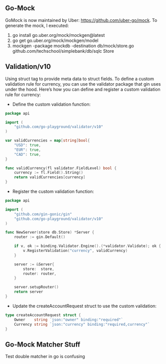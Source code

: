 ## Go-Mock
GoMock is now maintained by Uber: https://github.com/uber-go/mock. To generate the mock, I executed:
1) go install go.uber.org/mock/mockgen@latest
2) go get go.uber.org/mock/mockgen/model
3) mockgen -package mockdb -destination db/mock/store.go github.com/techschool/simplebank/db/sqlc Store

## Validation/v10
Using struct tag to provide meta data to struct fields.
To define a custom validation rule for currency, you can use the validator package that gin uses under the hood. Here’s how you can define and register a custom validation rule for currency:

- Define the custom validation function:
```go
package api

import (
    "github.com/go-playground/validator/v10"
)

var validCurrencies = map[string]bool{
    "USD": true,
    "EUR": true,
    "CAD": true,
}

func validCurrency(fl validator.FieldLevel) bool {
    currency := fl.Field().String()
    return validCurrencies[currency]
}
```

- Register the custom validation function:
```go
package api

import (
    "github.com/gin-gonic/gin"
    "github.com/go-playground/validator/v10"
)

func NewServer(store db.Store) *Server {
    router := gin.Default()

    if v, ok := binding.Validator.Engine().(*validator.Validate); ok {
        v.RegisterValidation("currency", validCurrency)
    }

    server := &Server{
        store:  store,
        router: router,
    }

    server.setupRouter()
    return server
}
```

- Update the createAccountRequest struct to use the custom validation:
```go
type createAccountRequest struct {
    Owner    string `json:"owner" binding:"required"`
    Currency string `json:"currency" binding:"required,currency"`
}
```

## Go-Mock Matcher Stuff
Test double matcher in go is confusing